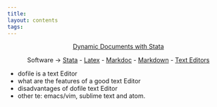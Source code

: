 ```yaml
---
title:
layout: contents
tags:
---
```


<a name="Contents"></a>
<p style="text-align: center;">
<a href="https://crenteriam.github.io/training/dynamic-documents/dynamicdocs-stata/">Dynamic Documents with Stata</a>
</p>
<p style="text-align: center;">
Software &rarr; <a href="#">Stata</a> - <a href="#">Latex</a> - <a href="#">Markdoc</a> - <a href="#">Markdown</a> - <a href="#">Text Editors</a>
</p>

- dofile is a text Editor
- what are the features of a good text Editor
- disadvantages of dofile text Editor
- other te: emacs/vim, sublime text and atom.
